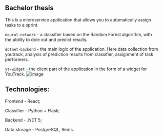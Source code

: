 ## Bachelor thesis
This is a microservice application that allows you to automatically assign tasks to a sprint.

`neural-network` - a classifier based on the Random Forest algorithm, with the ability to dole out and predict results.

`dotnet-backend` - the main logic of the application. Here data collection from youtrack, analysis of prediction results from classifier, assignment of task performers.

`yt-widget` - the client part of the application in the form of a widget for YouTrack.
![image](https://user-images.githubusercontent.com/44526727/210992985-58c5d679-3b5f-4e36-99f2-76fc35e43c88.png)

## Technologies:
Frontend - React;

Classifier - Python + Flask;

Backend - .NET 5;

Data storage - PostgreSQL, Redis.
